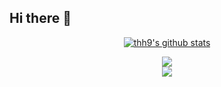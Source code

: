 ## Hi there 👋

  <p align="center">
<a href="https://github.com/anuraghazra/github-readme-stats" target="_blank">
<img src="https://github-readme-stats.vercel.app/api?username=thh9&show_icons=true" title="thh9's github stats" alt="thh9's github stats" />
</a>




</p>

<div align=center>
<img src="https://github-profile-trophy.vercel.app/?username=thh9&column=-1"/>

</div>


<div align="center"> 
<img src="https://activity-graph.herokuapp.com/graph?username=thh9&theme=minimal" />
</div>
